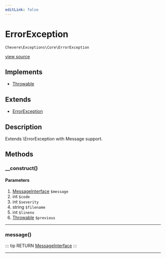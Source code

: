 ```yaml
---
editLink: false
---
```


# ErrorException

`Chevere\Exceptions\Core\ErrorException`

[view source](https://github.com/chevere/chevere/blob/master/exceptions/Core/ErrorException.php)

## Implements

- [Throwable](https://www.php.net/manual/class.throwable)

## Extends

- [ErrorException](https://www.php.net/manual/class.errorexception)

## Description

Extends \ErrorException with Message support.

## Methods

### __construct()

#### Parameters

1. [MessageInterface](../../Interfaces/Message/MessageInterface.md) `$message`
2. int `$code`
3. int `$severity`
4. string `$filename`
5. int `$lineno`
6. [Throwable](https://www.php.net/manual/class.throwable) `$previous`

---

### message()

::: tip RETURN
[MessageInterface](../../Interfaces/Message/MessageInterface.md)
:::

---
